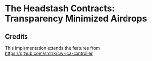 # The Headstash Contracts: Transparency Minimized Airdrops


## Credits
This implementation extends the features from https://github.com/srdtrk/cw-ica-controller